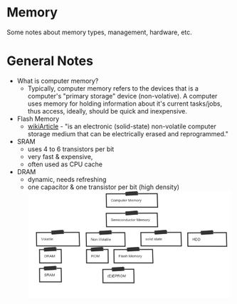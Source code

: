 # Memory
  Some notes about memory types, management, hardware, etc.
  
  # General Notes
  * What is computer memory?
    - Typically, computer memory refers to the devices that is a computer's "primary storage" device (non-volative). A computer uses memory for holding information about it's current tasks/jobs, thus access, ideally, should be quick and inexpensive.
  * Flash Memory
    - [wikiArticle](https://en.wikipedia.org/wiki/Flash_memory) - "is an electronic (solid-state) non-volatile computer storage medium that can be electrically erased and reprogrammed."
  * SRAM
    * uses 4 to 6 transistors per bit
    * very fast & expensive,
    * often used as CPU cache
  * DRAM
    * dynamic, needs refreshing
    * one capacitor & one transistor per bit (high density)
![memorydiagram](https://github.com/comychitz/knowledge/blob/master/memory/img/bAmyiEdPAVQw.png)
